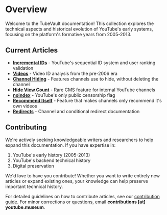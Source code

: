 # Overview

Welcome to the TubeVault documentation! This collection explores the technical aspects and historical evolution of YouTube's early systems, focusing on the platform's formative years from 2005-2013.

## Current Articles

- **[Incremental IDs](/t/incremental_ids)** - YouTube's sequential ID system and user ranking validation
- **[Videos](/t/videos)** - Video ID analysis from the pre-2006 era
- **[Channel Hiding](/t/hiding)** - Features channels use to hide, without deleting the channel
- **[Hide View Count](/t/hide_view_count)** - Rare CMS feature for internal YouTube channels
- **[noindex](/t/noindex)** - YouTube's only public censorship flag
- **[Recommend Itself](/t/recommend_itself)** - Feature that makes channels only recommend it's own videos
- **[Redirects](/t/redirects)** - Channel and conditional redirect documentation

## Contributing

We're actively seeking knowledgeable writers and researchers to help expand this documentation. If you have expertise in:
1. YouTube's early history (2005-2013)
2. YouTube's backend technical history
3. Digital preservation

We'd love to have you contribute! Whether you want to write entirely new articles or expand existing ones, your knowledge can help preserve important technical history.

For detailed guidelines on how to contribute articles, see our [contribution guide](https://github.com/ddd/tubevault/blob/main/CONTRIBUTIONS.md). For minor corrections or questions, email **contributions [at] youtube.museum**.